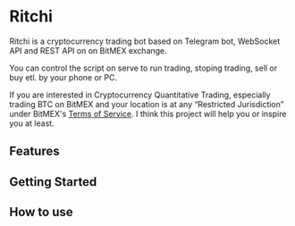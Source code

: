 # Ritchi
Ritchi is a cryptocurrency trading bot based on Telegram bot, WebSocket API and REST API on on BitMEX exchange.  
  
You can control the script on serve to run trading, stoping trading, sell or buy etl. by your phone or PC.  
  
If you are interested in Cryptocurrency Quantitative Trading, especially trading BTC on BitMEX and your location is at any “Restricted Jurisdiction” under BitMEX's [Terms of Service](https://www.bitmex.com/app/terms). I think this project will help you or inspire you at least.
## Features
## Getting Started
## How to use
